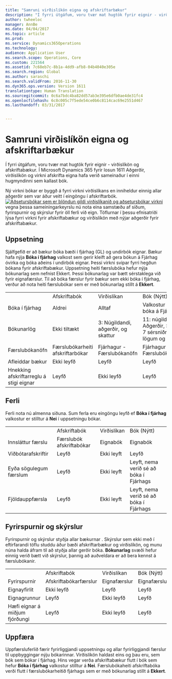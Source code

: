 ```yaml
---
title: "Samruni virðislíkön eigna og afskriftarbækur"
description: "Í fyrri útgáfum, voru tvær mat hugtök fyrir eignir - virðislíkön og afskriftabækur. Í Microsoft Dynamics 365 fyrir losun 1611 Aðgerðir, virðislíkön og virkni afskrifta eigna hafa verið sameinaður í einni hugmyndinni sem kallast bók."
author: twheeloc
manager: AnnBe
ms.date: 04/04/2017
ms.topic: article
ms.prod: 
ms.service: Dynamics365Operations
ms.technology: 
audience: Application User
ms.search.scope: Operations, Core
ms.custom: 221564
ms.assetid: 7c68eb7c-8b1a-4dd9-afb8-04b4040e305e
ms.search.region: Global
ms.author: saraschi
ms.search.validFrom: 2016-11-30
ms.dyn365.ops.version: Version 1611
translationtype: Human Translation
ms.sourcegitcommit: 0c6a7bdc4ba82dd57ab3e395e6dfb0ae4de31fc4
ms.openlocfilehash: 6c8c005c7f5ede54ce0b6c8114cac69e2551d467
ms.lasthandoff: 03/31/2017


---
```


# <a name="fixed-asset-value-model-and-depreciation-book-merge"></a>Samruni virðislíkön eigna og afskriftarbækur

Í fyrri útgáfum, voru tvær mat hugtök fyrir eignir - virðislíkön og afskriftabækur. Í Microsoft Dynamics 365 fyrir losun 1611 Aðgerðir, virðislíkön og virkni afskrifta eigna hafa verið sameinaður í einni hugmyndinni sem kallast bók.

Ný virkni bókar er byggð á fyrri virkni virðislíkans en inniheldur einnig allar aðgerðir sem var áður veitt í eingöngu í afskriftarbók. [![Aðsetursbókar sem er blöndun gildi virðislíkanið og aðsetursbókar virkni](./media/fixed-assets.png)](./media/fixed-assets.png) vegna þessa sameiningarkeyrslu nú nota eina samstæðu af síðum, fyrirspurnir og skýrslur fyrir öll ferli við eign. Töflurnar í þessu efnisatriði lýsa fyrri virkni fyrir afskriftabækur og virðislíkön með nýjar aðgerðir fyrir afskriftabækur.

## <a name="setup"></a>Uppsetning
Sjálfgefið er að bækur bóka bæði í fjárhag (GL) og undirbók eignar. Bækur hafa nýja **Bóka í fjárhag** valkost sem gerir kleift að gera bókun á Fjárhag óvirka og bóka aðeins í undirbók eignar. Þessi virkni svipar fyrri hegðun bókana fyrir afskriftabækur. Uppsetning heiti færslubóka hefur nýja bókunarlag sem nefnist Ekkert. Þessi bókunarlag var bætt sérstaklega við fyrir eignafærslur. Til að bóka færslur fyrir bækur sem ekki bóka í fjárhag, verður að nota heiti færslubókar sem er með bókunarlag stillt á **Ekkert**.

|                                                  |                                 |                                 |                                                         |
|--------------------------------------------------|---------------------------------|---------------------------------|---------------------------------------------------------|
|                                                  | Afskriftabók               | Virðislíkan                     | Bók (Nýtt)                                              |
| Bóka í fjárhag                                   | Aldrei                           | Alltaf                          | Valkostur að bóka á Fjárhag                                |
| Bókunarlög                                   | Ekki tiltækt                  | 3: Núgildandi, aðgerðir, og skattur | 11: núgildandi, Aðgerðir, Skatt, 7 sérsniðna lögum og Ekkert |
| Færslubókanöfn                                    | Færslubókarheiti afskriftarbókar | Fjárhagur - Færslubókanöfn              | Fjárhagur - Færslubókanöfn                                      |
| Afleiddar bækur                                    | Ekki leyfð                     | Leyfð                         | Leyfð                                                 |
| Hnekking afskriftarreglu á stigi eignar | Leyfð                         | Ekki leyfð                     | Leyfð                                                 |

## <a name="processes"></a>Ferli
Ferli nota nú almenna síðuna. Sum ferla eru eingöngu leyfð ef **Bóka í fjárhag** valkostur er stilltur á **Nei** í uppsetningu bókar.

|                                |                           |                     |                                          |
|--------------------------------|---------------------------|---------------------|------------------------------------------|
|                                | Afskriftabók         | Virðislíkan         | Bók (Nýtt)                               |
| Innsláttur færslu              | Færslubók afskriftabókar | Eignabók | Eignabók                      |
| Viðbótarafskriftir             | Leyfð                   | Ekki leyft         | Leyfð                                  |
| Eyða sögulegum færslum | Leyfð                   | Ekki leyft         | Leyft, nema verið sé að bóka í Fjárhags |
| Fjöldauppfærsla                    | Leyfð                   | Ekki leyft         | Leyft, nema verið sé að bóka í Fjárhags |

## <a name="inquiries-and-reports"></a>Fyrirspurnir og skýrslur
Fyrirspurnir og skýrslur styðja allar bækurnar . Skýrslur sem ekki með í eftirfarandi töflu studdu áður bæði afskriftarbækur og virðislíkön, og munu núna halda áfram til að styðja allar gerðir bóka. **Bókunarlag** svæði hefur einnig verið bætt við skýrslur, þannig að auðveldara er að bera kennst á færslubókanir.

|                                       |                                |                          |                          |
|---------------------------------------|--------------------------------|--------------------------|--------------------------|
|                                       | Afskriftabók              | Virðislíkan              | Bók (Nýtt)               |
| Fyrirspurnir                             | Afskriftabókarfærslur | Eignafærslur | Eignafærslur |
| Eignayfirlit                 | Ekki leyfð                    | Leyfð                  | Leyfð                  |
| Eignagrunnur                     | Leyfð                        | Ekki leyfð              | Leyfð                  |
| Hæfi eignar á miðjum fjórðungi | Leyfð                        | Ekki leyfð              | Leyfð                  |

## <a name="upgrade"></a>Uppfæra
Uppfærsluferlið færir fyrirliggjandi uppsetningu og allar fyrirliggjandi færslur til uppbyggingar nýju bókarinnar. Virðislíkön haldast eins og þau eru, sem bók sem bókar í fjárhag. Hins vegar verða afskriftabækur flutt í bók sem hefur **Bóka í fjárhag** valkostur stilltur á **Nei**. Færslubókaheiti afskriftabóka verði flutt í færslubókarheitið fjárhags sem er með bókunarlag stillt á **Ekkert**.


